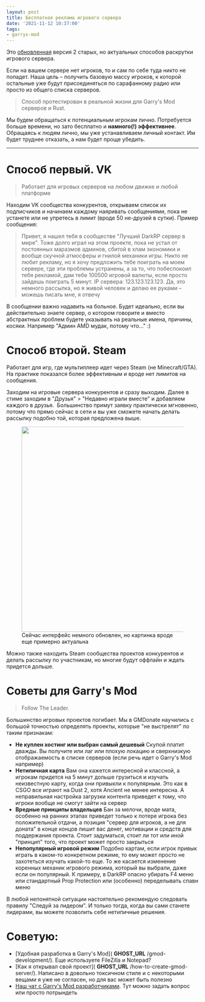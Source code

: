 ```yaml
---
layout: post
title: Бесплатная реклама игрового сервера
date: '2021-11-12 10:37:00'
tags:
- garrys-mod
---
```


Это [обновленная](https://web.archive.org/web/20211108183305/https://amd-nick.me/raskrutka-igrovyh-serverov/) версия 2 старых, но актуальных способов раскрутки игрового сервера.

Если на вашем сервере нет игроков, то и сам по себе туда никто не попадет. Наша цель – получить базовую массу игроков, к которой остальные уже будут присоединяться по сарафанному радио или просто из общего списка серверов.

> Способ протестирован в реальной жизни для Garry's Mod серверов и Rust.

Мы будем обращаться к потенциальным игрокам лично. Потребуется больше времени, но зато бесплатно и **намного(!) эффективнее**. Обращаясь к людям лично, мы уже устанавливаем личный контакт. Им будет труднее отказать, а нам будет проще убедить.

* * *

# Способ первый. VK

> Работает для игровых серверов на любом движке и любой платформе

Находим VK сообщества конкурентов, открываем список их подписчиков и начинаем каждому наяривать сообщениями, пока не устанете или не упретесь в лимит (вроде 50 не-друзей в сутки). Пример сообщения:

> Привет, я нашел тебя в сообществе "Лучший DarkRP сервер в мире". Тоже долго играл на этом проекте, пока не устал от постоянных маразмов админов, сбитой в хлам экономики и вообще скучной атмосферы и гнилой механики игры. Никто не любит рекламу, но я хочу предложить тебе поиграть на моем сервере, где эти проблемы устранены, а за то, что побеспокоил тебя рекламой, дам тебе 100500 игровой валюты, если просто зайдешь поиграть 5 минут. IP сервера: 123.123.123.123. Да, это немного рассылка, но я живой человек и делаю ее руками – можешь писать мне, я отвечу

В сообщении важно надавить на больное. Будет идеально, если вы действительно знаете сервер, о котором говорите и вместо абстрактных проблем будете указывать на реальные имена, причины, косяки. Например "Админ AMD мудак, потому что..." :)

# Способ второй. Steam

Работает для игр, где мультиплеер идет через Steam (не Minecraft/GTA). На практике показался более эффективным и вроде нет лимитов на сообщения.

Заходим на игровые сервера конкурентов и сразу выходим. Далее в стиме заходим в "Друзья" \> "Недавно играли вместе" и добавляем каждого в друзья. &nbsp;Большинство примут заявку практически мгновенно, потому что прямо сейчас в сети и вы уже сможете начать делать рассылку подобно той, которая предложена выше.

<figure class="kg-card kg-image-card kg-width-wide kg-card-hascaption"><img src="https://s3.blog.amd-nick.me/2021/11/image.png" class="kg-image" alt loading="lazy" width="945" height="538"><figcaption>Сейчас интерфейс немного обновлен, но картинка вроде еще примерно актуальна</figcaption></img></figure>

Можно также находить Steam сообщества проектов конкурентов и делать рассылку по участникам, но многие будут оффлайн и ждать придется дольше.

# Советы для Garry's Mod

> Follow The Leader.

Большинство игровых проектов погибает. Мы в GMDonate научились с большой точностью определять проекты, которые "не выстрелят" по таким признакам:

- **Не куплен хостинг или выбран самый дешевый**
Скупой платит дважды. Вы получите или лаг или плохую локацию и сверхнизкую отображаемость в списке серверов (если речь идет о Garry's Mod например)
- **Нетипичная карта**
Вам она кажется интересной и классной, а игрокам придется на 5 минут дольше грузиться и изучать неизвестную карту, когда они привыкли к популярным. Это как в CSGO все играют на Dust 2, хотя Ancient не менее интересна. А неправильная настройка загрузки контента приведет к тому, что игроки вообще не смогут зайти на сервер
- **Вредные принципы владельцев**
Бан за мелочи, вроде мата, особенно на ранних этапах приведет только к потере игрока без положительной отдачи, а позиция "сервер для игроков, а не для доната" в конце концов лишит вас денег, мотивации и средств для поддержания проекта. Стоит задуматься, стоит ли тот или иной "принцип" того, что проект может просто закрыться
- **Непопулярный игровой режим**
Подобно картам, если игрок привык играть в каком-то конкретном режиме, то ему может просто не захотеться изучать какой-то еще. То же касается изменение коренных механик игрового режима, который вы выбрали, даже если он популярный. К примеру, в DarkRP опасно убирать F4 меню или стандартный Prop Protection или (особенно) переделывать спавн меню

В любой непонятной ситуации настоятельно рекомендую следовать правилу "Следуй за лидером". И только тогда, когда вы сами станете лидерами, вы можете позволить себе нетипичные решения.

# Советую:

- [Удобная разработка в Garry's Mod]( __GHOST_URL__ /gmod-development/). Еще используете FileZilla и Notepad?
- [Как я открывал свой проект]( __GHOST_URL__ /how-to-create-gmod-server/). Написано в довольно токсичном стиле и с некоторыми вещами я уже не согласен, но для вас может быть полезно
- [Наш чат с Garry's Mod разработчиками](https://t.me/gmodev). Тут можно задать вопрос или просто потрындеть

